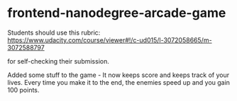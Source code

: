 frontend-nanodegree-arcade-game
===============================

Students should use this rubric: https://www.udacity.com/course/viewer#!/c-ud015/l-3072058665/m-3072588797

for self-checking their submission.


Added some stuff to the game - It now keeps score and keeps track of your lives. Every time you make it to the end, the enemies speed up and you gain 100 points.


